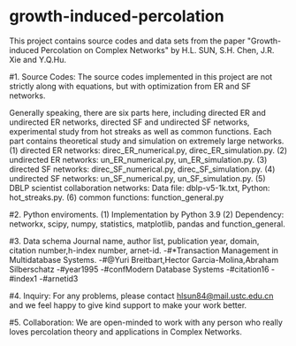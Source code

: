 # growth-induced-percolation
This project contains source codes and data sets from the paper "Growth-induced Percolation on Complex Networks" by H.L. SUN, S.H. Chen, J.R. Xie and Y.Q.Hu.

#1. Source Codes:
The source codes implemented in this project are not strictly along with equations, but with optimization from ER and SF networks.

Generally speaking, there are six parts here, including directed ER and undirected ER networks, directed SF and undirected SF networks,  experimental study from hot streaks as well as common functions.
Each part contains theoretical study and simulation on extremely large networks.
(1) directed ER networks: direc_ER_numerical.py, direc_ER_simulation.py.
(2) undirected ER networks: un_ER_numerical.py, un_ER_simulation.py.
(3) directed SF networks: direc_SF_numerical.py, direc_SF_simulation.py.
(4) undirected SF networks: un_SF_numerical.py, un_SF_simulation.py.
(5) DBLP scientist collaboration networks: Data file: dblp-v5-1k.txt, Python: hot_streaks.py.
(6) common functions: function_general.py

#2. Python enviroments.
(1) Implementation by Python 3.9 
(2) Dependency: networkx, scipy, numpy, statistics, matplotlib, pandas and function_general.

#3. Data schema
Journal name, author list, publication year, domain, citation number,h-index number, arnet-id.
-#*Transaction Management in Multidatabase Systems.
-#@Yuri Breitbart,Hector Garcia-Molina,Abraham Silberschatz
-#year1995
-#confModern Database Systems
-#citation16
-#index1
-#arnetid3

#4. Inquiry:
For any problems, please contact hlsun84@mail.ustc.edu.cn and we feel happy to give kind support to make your work better.

#5.  Collaboration:
We are open-minded to work with any person who really loves percolation theory and applications in Complex Networks.


